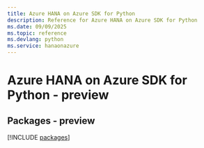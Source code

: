 ```yaml
---
title: Azure HANA on Azure SDK for Python
description: Reference for Azure HANA on Azure SDK for Python
ms.date: 09/09/2025
ms.topic: reference
ms.devlang: python
ms.service: hanaonazure
---
```

# Azure HANA on Azure SDK for Python - preview
## Packages - preview
[!INCLUDE [packages](hana-on-azure-index.md)]